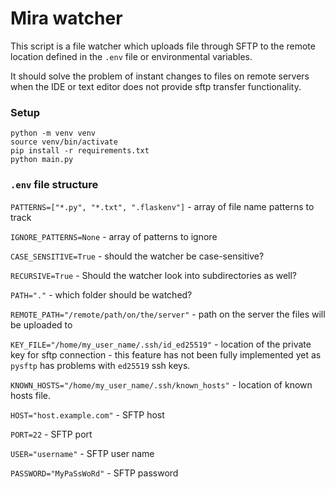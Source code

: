 # Mira watcher

This script is a file watcher which uploads file through SFTP to the remote location defined in the `.env` file or environmental variables.

It should solve the problem of instant changes to files on remote servers when the IDE or text editor does not provide sftp transfer functionality. 

### Setup

```shell
python -m venv venv
source venv/bin/activate
pip install -r requirements.txt
python main.py
```

### `.env` file structure
`PATTERNS=["*.py", "*.txt", ".flaskenv"]` - array of file name patterns to track

`IGNORE_PATTERNS=None` - array of patterns to ignore

`CASE_SENSITIVE=True` - should the watcher be case-sensitive?

`RECURSIVE=True` - Should the watcher look into subdirectories as well?

`PATH="."` - which folder should be watched?

`REMOTE_PATH="/remote/path/on/the/server"` - path on the server the files will be uploaded to

`KEY_FILE="/home/my_user_name/.ssh/id_ed25519"` - location of the private key for sftp connection - this feature has not been fully implemented yet as `pysftp` has problems with `ed25519` ssh keys. 

`KNOWN_HOSTS="/home/my_user_name/.ssh/known_hosts"` - location of known hosts file.

`HOST="host.example.com"` - SFTP host

`PORT=22` - SFTP port

`USER="username"` - SFTP user name

`PASSWORD="MyPaSsWoRd"` - SFTP password